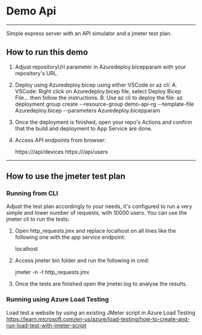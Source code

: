 # Demo Api
***
Simple express server with an API simulator and a jmeter test plan.

## How to run this demo

1. Adjust repositoryUrl parameter in Azuredeploy.bicepparam with your repository's URL.
2. Deploy using Azuredeploy.bicep using either VSCode or az cli:
    A. VSCode: Right click on Azuredeploy.bicep file, select Deploy Bicep File... then follow the instructions.
    B. Use az cli to deploy the file:
         az deployment group create --resource-group demo-api-rg --template-file Azuredeploy.bicep --parameters Azuredeploy.bicepparam

3. Once the deployment is finished, open your repo's Actions and confirm that the build and deployment to App Service are done.
2. Access API endpoints from browser:

    https://<app-service-endpoint>/api/devices
    https://<app-service-endpoint>/api/users

***
## How to use the jmeter test plan

### Running from CLI
Adjust the test plan accordingly to your needs, it's configured to run a very simple and lower number of requests, with 10000 users. You can use the jmeter cli to run the tests:

1. Open http_requests.jmx and replace localhost on all lines like the following one with the app service endpoint:

     <stringProp name="HTTPSampler.domain">localhost</stringProp>
     
2. Access jmeter bin folder and run the following in cmd:

    jmeter -n -t http_requests.jmx

3. Once the tests are finished open the jmeter.log to analyse the results.

### Running using Azure Load Testing

Load test a website by using an existing JMeter script in Azure Load Testing
https://learn.microsoft.com/en-us/azure/load-testing/how-to-create-and-run-load-test-with-jmeter-script